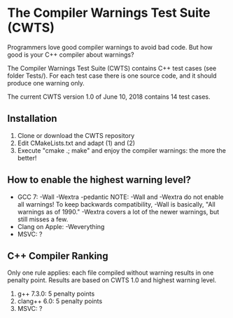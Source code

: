 The Compiler Warnings Test Suite (CWTS)
=======================================

Programmers love good compiler warnings to avoid bad code. But how good is your C++ compiler about warnings?

The Compiler Warnings Test Suite (CWTS) contains C++ test cases (see folder Tests/). For each test case there is one source code, and it should produce one warning only.

The current CWTS version 1.0 of June 10, 2018 contains 14 test cases.

Installation 
-------------

1. Clone or download the CWTS repository
2. Edit CMakeLists.txt and adapt (1) and (2)
3. Execute "cmake .; make" and enjoy the compiler warnings: the more the better! 

How to enable the highest warning level?
----------------------------------------

* GCC 7: -Wall -Wextra -pedantic
  NOTE: -Wall and -Wextra do not enable all warnings! To keep backwards compatibility, -Wall is basically, "All warnings as of 1990." -Wextra covers a lot of the newer warnings, but still misses a few.
* Clang on Apple: -Weverything
* MSVC: ?

C++ Compiler Ranking 
--------------------

Only one rule applies: each file compiled without warning results in one penalty point. Results are based on CWTS 1.0 and highest warning level.

1. g++ 7.3.0: 5 penalty points
2. clang++ 6.0: 5 penalty points
3. MSVC: ?

